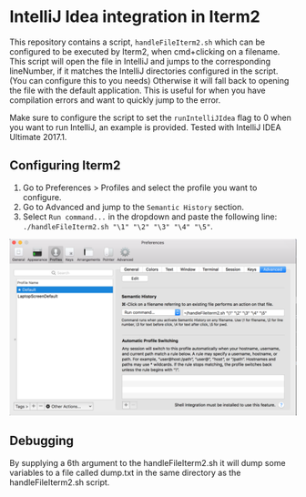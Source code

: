 # IntelliJ Idea integration in Iterm2
This repository contains a script, `handleFileIterm2.sh` which can be configured to be executed by Iterm2, when cmd+clicking on a filename. This script will open the file in IntelliJ and jumps to the corresponding lineNumber, if it matches the IntelliJ directories configured in the script. (You can configure this to you needs) Otherwise it will fall back to opening the file with the default application. This is useful for when you have compilation errors and want to quickly jump to the error.

Make sure to configure the script to set the `runIntelliJIdea` flag to 0 when you want to run IntelliJ, an example is provided.
Tested with IntelliJ IDEA Ultimate 2017.1.

## Configuring Iterm2

1. Go to Preferences > Profiles and select the profile you want to configure.
2. Go to Advanced and jump to the `Semantic History` section.
3. Select `Run command...` in the dropdown and paste the following line: `./handleFileIterm2.sh "\1" "\2" "\3" "\4" "\5"`.

![alt tag](SemanticHistory.png)

## Debugging

By supplying a 6th argument to the handleFileIterm2.sh it will dump some variables to a file called dump.txt in the same directory as the handleFileIterm2.sh script.
